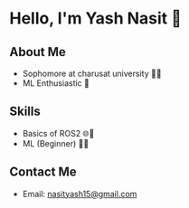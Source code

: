 # Hello, I'm Yash Nasit 👋

## About Me
- Sophomore at charusat university  👨‍🎓<br>
- ML Enthusiastic 🌟

## Skills
- Basics of ROS2 🌐🔧<br>
- ML (Beginner) 🚀💡

## Contact Me
- Email: nasityash15@gmail.com





<!--
**yash8003/yash8003** is a ✨ _special_ ✨ repository because its `README.md` (this file) appears on your GitHub profile.

Here are some ideas to get you started:

- 🔭 I’m currently working on ...
- 🌱 I’m currently learning ...
- 👯 I’m looking to collaborate on ...
- 🤔 I’m looking for help with ...
- 💬 Ask me about ...
- 📫 How to reach me: ...
- 😄 Pronouns: ...
- ⚡ Fun fact: ...
-->
